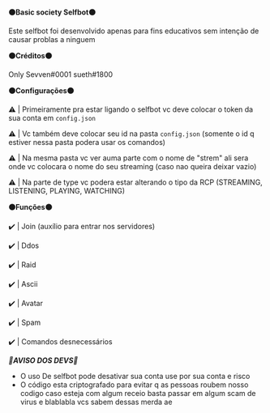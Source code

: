 **⚫Basic society Selfbot⚫**

Este selfbot foi desenvolvido apenas para fins educativos sem intenção de causar problas a ninguem

**⚫Créditos⚫**

Only Sevven#0001
sueth#1800

**⚫Configurações⚫**

⚠️ | Primeiramente pra estar ligando o selfbot vc deve colocar o token da sua conta em `config.json` 

⚠️ | Vc também deve colocar seu id na pasta `config.json` (somente o id q estiver nessa pasta podera usar os comandos)

⚠️ | Na mesma pasta vc ver auma parte com o nome de "strem" ali sera onde vc colocara o nome do seu streaming (caso nao queira deixar vazio)

⚠️ | Na parte de type vc podera estar alterando o tipo da RCP (STREAMING, LISTENING, PLAYING, WATCHING)


**⚫Funções⚫**

✔️ | Join (auxílio para entrar nos servidores)

✔️ | Ddos

✔️ | Raid

✔️ | Ascii

✔️ | Avatar

✔️ | Spam

✔️ | Comandos desnecessários


***🔴AVISO DOS DEVS🔴***
- O uso De selfbot pode desativar sua conta use por sua conta e risco
- O código esta criptografado para evitar q as pessoas roubem nosso codigo caso esteja com algum receio basta passar em algum scam de virus e blablabla vcs sabem dessas merda ae

